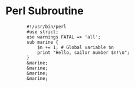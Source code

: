 # Perl Subroutine

            #!/usr/bin/perl
            #use strict;
            use warnings FATAL => 'all';
            sub marine {
                $n += 1; # Global variable $n
                print "Hello, sailor number $n!\n";
            }
            &marine;
            &marine;
            &marine;
            &marine;
